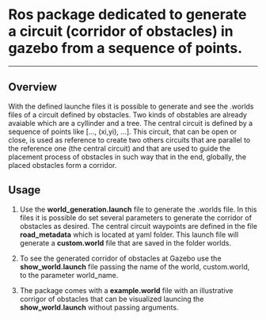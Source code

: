 # Ros package dedicated to generate a circuit (corridor of obstacles) in gazebo from a sequence of points.
---
## Overview 
With the defined launche files it is possible to generate and see the .worlds files of a circuit defined by obstacles. Two kinds of obstables are already avaiable which are a cyllinder and a tree. The central circuit is defined by a sequence of points like [..., (xi,yi), ...]. This circuit, that can be open or close, is used as reference to create two others circuits that are parallel to the reference one (the central circuit) and that are used to guide the placement process of obstacles in such way that in the end, globally, the placed obstacles form a corridor. 

## Usage
1. Use the **world_generation.launch** file to generate the .worlds file. In this files it is possible do set several parameters to generate the corridor of obstacles as desired. The central circuit  waypoints are defined in the file **road_metadata** which is located at yaml folder. This launch file will generate a **custom.world** file that are saved in the folder worlds.

2. To see the generated corridor of obstacles at Gazebo use the **show_world.launch** file passing the name of the world, custom.world, to the parameter world_name.

3. The package comes with a **example.world** file with an illustrative corrigor of obstacles that can be visualized launcing the **show_world.launch** without passing arguments.